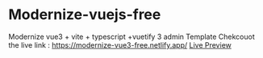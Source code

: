 # Modernize-vuejs-free
Modernize vue3 + vite + typescript +vuetify 3 admin Template
Chekcouot the live link : https://modernize-vue3-free.netlify.app/ <a href="https://modernize-vue3-free.netlify.app/">Live Preview </a>
